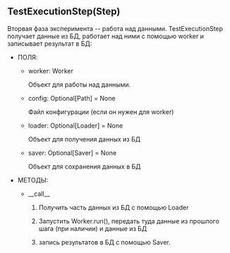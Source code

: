 ## TestExecutionStep(Step)

Вторвая фаза эксперимента -- работа над данными. TestExecutionStep получает данные из БД, работает над ними с помощью worker и записывает результат в БД:

+ ПОЛЯ:

  + worker: Worker

    Объект для работы над данными. 

  + config: Optional[Path] = None

    Файл конфигурации (если он нужен для worker)

  + loader: Optional[Loader] = None

    Объект для получения данных из БД

  + saver: Optional[Saver] = None

    Объект для сохранения данных в БД

+ МЕТОДЫ:

  + \_\_call\_\_

    1. Получить часть данных из БД с помощью Loader

    2. Запустить Worker.run(), передать туда данные из прошлого шага (при наличии) и данные из БД

    3. запись результатов в БД с помощью Saver.